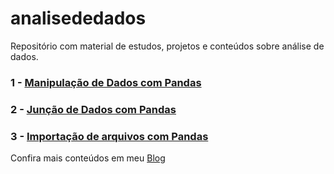 # analisededados
Repositório com material de estudos, projetos e conteúdos sobre análise de dados.

### 1 - [Manipulação de Dados com Pandas](http://blog.vitordiego.com.br/index.php/2021/01/27/manipulacao-de-dados-com-pandas/)

### 2 - [Junção de Dados com Pandas](http://blog.vitordiego.com.br/index.php/2021/02/05/juncao-de-dados-com-pandas/)

### 3 - [Importação de arquivos com Pandas](http://blog.vitordiego.com.br/index.php/2021/02/11/importacao-de-arquivos-com-pandas-em-python/)

Confira mais conteúdos em meu [Blog](http://blog.vitordiego.com.br/)
